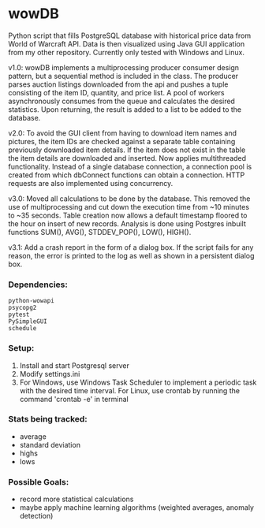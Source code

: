 # wowDB

Python script that fills PostgreSQL database with historical price data from World of Warcraft API. Data is then visualized using Java GUI application from my other repository. Currently only tested with Windows and Linux.

v1.0:
wowDB implements a multiprocessing producer consumer design pattern, but a sequential method is included in the class.
The producer parses auction listings downloaded from the api and pushes a tuple consisting of the item ID, quantity, and price list. A pool of workers asynchronously consumes from the queue and calculates the desired statistics. Upon returning, the result is added to a list to be added to the database.

v2.0:
To avoid the GUI client from having to download item names and pictures, the item IDs are checked against a separate table containing previously downloaded item details. If the item does not exist in the table the item details are downloaded and inserted.
Now applies multithreaded functionality. Instead of a single database connection, a connection pool is created from which dbConnect functions can obtain a connection. HTTP requests are also implemented using concurrency.

v3.0:
Moved all calculations to be done by the database. This removed the use of multiprocessing and cut down the execution time from ~10 minutes to ~35 seconds. Table creation now allows a default timestamp floored to the hour on insert of new records. Analysis is done using Postgres inbuilt functions SUM(), AVG(), STDDEV_POP(), LOW(), HIGH().

v3.1:
Add a crash report in the form of a dialog box. If the script fails for any reason, the error is printed to the log as well as shown in a persistent dialog box.

### Dependencies:
```
python-wowapi
psycopg2
pytest
PySimpleGUI
schedule
```

### Setup:
1. Install and start Postgresql server
2. Modify settings.ini
3. For Windows, use Windows Task Scheduler to implement a periodic task with the desired time interval.
   For Linux, use crontab by running the command 'crontab -e' in terminal

### Stats being tracked:
- average
- standard deviation
- highs
- lows

### Possible Goals:
- record more statistical calculations
- maybe apply machine learning algorithms (weighted averages, anomaly detection)
